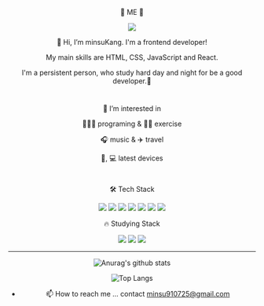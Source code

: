 <div align="center">
	
📣  ME 📣

<a href="https://velog.io/@minsu8834"><img src="https://img.shields.io/badge/BLOG-blue?style=plastic&logo=BLOG&logoColor=wihte"></a>

	
👋 Hi, I’m minsuKang. I'm a frontend developer!
	
My main skills are HTML, CSS, JavaScript and React.
	
I'm a persistent person, who study hard day and night for be a good developer.🥰

#
	
👀 I’m interested in 
	
🧑🏻‍💻 programing & 💪🏻 exercise

🎧 music & ✈️ travel 

📱, 💻 latest devices

#

🛠 Tech Stack

<img src="https://img.shields.io/badge/html5-E34F26?style=plastic&logo=html5&logoColor=white"> <img src="https://img.shields.io/badge/css3-blue?style=plastic&logo=css3&logoColor=white"> <img src="https://img.shields.io/badge/styled--components-DB7093?style=plastic&logo=styled-components&logoColor=white"> <img src="https://img.shields.io/badge/javascript-F7DF1E?style=plastic&logo=javascript&logoColor=black"> <img src="https://img.shields.io/badge/react-61DAFB?style=plastic&logo=react&logoColor=black"> <img src="https://img.shields.io/badge/vue.js-4FC08D?style=plastic&logo=vue.js&logoColor=black"> <img src="https://img.shields.io/badge/vuetify-blue?style=plastic&logo=vuetify&logoColor=white">

🔥 Studying Stack

<img src="https://img.shields.io/badge/next.js-white?style=plastic&logo=next.js&logoColor=black"> <img src="https://img.shields.io/badge/redux-pink?style=plastic&logo=redux&logoColor=black"> <img src="https://img.shields.io/badge/typescript-blue?style=plastic&logo=typescript&logoColor=white">

---------------------
![Anurag's github stats](https://github-readme-stats.vercel.app/api?username=minchodang&show_icons=true&theme=aura)

![Top Langs](https://github-readme-stats.vercel.app/api/top-langs/?username=minchodang&layout=compact&theme=tokyonight)



- 📫 How to reach me ... contact minsu910725@gmail.com

</div>
